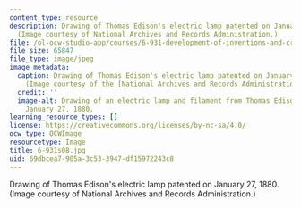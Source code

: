 ```yaml
---
content_type: resource
description: Drawing of Thomas Edison's electric lamp patented on January 27, 1880.
  (Image courtesy of National Archives and Records Administration.)
file: /ol-ocw-studio-app/courses/6-931-development-of-inventions-and-creative-ideas-spring-2008/69dbcea7905a3c533947df15972243c8_6-931s08.jpg
file_size: 65847
file_type: image/jpeg
image_metadata:
  caption: Drawing of Thomas Edison's electric lamp patented on January 27, 1880.
    (Image courtesy of the [National Archives and Records Administration](http://www.archives.gov/).)
  credit: ''
  image-alt: Drawing of an electric lamp and filament from Thomas Edison's U.S. patent,
    January 27, 1880.
learning_resource_types: []
license: https://creativecommons.org/licenses/by-nc-sa/4.0/
ocw_type: OCWImage
resourcetype: Image
title: 6-931s08.jpg
uid: 69dbcea7-905a-3c53-3947-df15972243c8
---
```

Drawing of Thomas Edison's electric lamp patented on January 27, 1880. (Image courtesy of National Archives and Records Administration.)